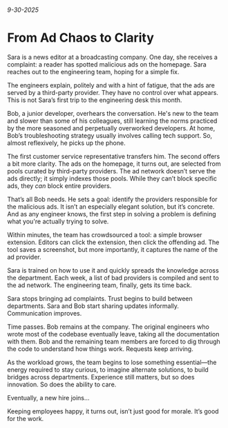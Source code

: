 ###### 9-30-2025
# From Ad Chaos to Clarity 
Sara is a news editor at a broadcasting company. One day, she receives a complaint: a reader has spotted malicious ads on the homepage. Sara reaches out to the engineering team, hoping for a simple fix.

The engineers explain, politely and with a hint of fatigue, that the ads are served by a third-party provider. They have no control over what appears. This is not Sara’s first trip to the engineering desk this month.

Bob, a junior developer, overhears the conversation. He's new to the team and slower than some of his colleagues, still learning the norms practiced by the more seasoned and perpetually overworked developers. At home, Bob’s troubleshooting strategy usually involves calling tech support. So, almost reflexively, he picks up the phone.

The first customer service representative transfers him. The second offers a bit more clarity. The ads on the homepage, it turns out, are selected from pools curated by third-party providers. The ad network doesn’t serve the ads directly; it simply indexes those pools. While they can’t block specific ads, they *can* block entire providers.

That’s all Bob needs. He sets a goal: identify the providers responsible for the malicious ads. It isn’t an especially elegant solution, but it’s concrete. And as any engineer knows, the first step in solving a problem is defining what you're actually trying to solve.

Within minutes, the team has crowdsourced a tool: a simple browser extension. Editors can click the extension, then click the offending ad. The tool saves a screenshot, but more importantly, it captures the name of the ad provider.

Sara is trained on how to use it and quickly spreads the knowledge across the department. Each week, a list of bad providers is compiled and sent to the ad network. The engineering team, finally, gets its time back.

Sara stops bringing ad complaints. Trust begins to build between departments. Sara and Bob start sharing updates informally. Communication improves.

Time passes. Bob remains at the company. The original engineers who wrote most of the codebase eventually leave, taking all the documentation with them. Bob and the remaining team members are forced to dig through the code to understand how things work. Requests keep arriving.

As the workload grows, the team begins to lose something essential—the energy required to stay curious, to imagine alternate solutions, to build bridges across departments. Experience still matters, but so does innovation. So does the ability to care.

Eventually, a new hire joins... 

Keeping employees happy, it turns out, isn’t just good for morale. It’s good for the work.

